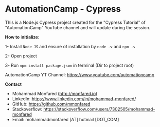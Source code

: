 # AutomationCamp - Cypress

This is a Node.js Cypress project created for the "Cypress Tutorial" of "AutomationCamp" YouTube channel and will update during the session.

**How to initialize**:

1- Install `Node JS` and ensure of installation by `node -v` and `npm -v`

2- Open project

3- Run `npm install package.json` in terminal (Dir to project root)

AutomationCamp YT Channel: https://www.youtube.com/automationcamp

**Contact**
- Mohammad Monfared (http://monfared.io)
- LinkedIn: https://www.linkedin.com/in/mohammad-monfared/
- GitHub: https://github.com/mmonfared
- Stackoverflow: https://stackoverflow.com/users/7302505/mohammad-monfared
- Email:   mohammadmonfared [AT] hotmail [DOT_COM]



